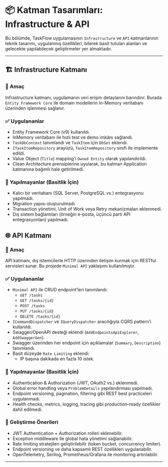 # 📦 Katman Tasarımları: Infrastructure & API

Bu bölümde, TaskFlow uygulamasının `Infrastructure` ve `API` katmanlarının teknik tasarımı, uygulanmış özellikleri, bilerek basit tutulan alanları ve gelecekte yapılabilecek geliştirmeler yer almaktadır.

---

## 🏗️ Infrastructure Katmanı

### 🎯 Amaç
Infrastructure katmanı, uygulamanın veri erişim detaylarını barındırır. Burada `Entity Framework Core` ile domain modellerin In-Memory veritabanı üzerinden işlenmesi sağlanır.

### ✅ Uygulananlar

- Entity Framework Core (v9) kullanıldı.
- InMemory veritabanı ile hızlı test ve demo imkânı sağlandı.
- `TaskDbContext` tanımlandı ve `TaskItem` için `DbSet` eklendi.
- `ITaskItemRepository` arayüzü, `TaskItemRepository` sınıfı ile implemente edildi.
- Value Object (`Title`) mapping'i `Owned Entity` olarak yapılandırıldı.
- Clean Architecture prensiplerine uyularak, bu katman Application katmanına bağımlı hale getirilmedi.

### 🛑 Yapılmayanlar (Basitlik İçin)

- Kalıcı bir veritabanı (SQL Server, PostgreSQL vs.) entegrasyonu yapılmadı.
- Migration yapısı oluşturulmadı.
- Transaction yönetimi, Unit of Work veya Retry mekanizmaları eklenmedi.
- Dış sistem bağlantıları (örneğin e-posta, üçüncü parti API entegrasyonları) yapılmadı.


## 🌐 API Katmanı

### 🎯 Amaç
API katmanı, dış istemcilerle HTTP üzerinden iletişim kurmak için RESTful servisleri sunar. Bu projede `Minimal API` yaklaşımı kullanılmıştır.

### ✅ Uygulananlar

- `Minimal API` ile CRUD endpoint'leri tanımlandı:
  - `GET /tasks`
  - `GET /tasks/{id}`
  - `POST /tasks`
  - `PUT /tasks/{id}`
  - `DELETE /tasks/{id}`
- `ICommandDispatcher` ve `IQueryDispatcher` aracılığıyla CQRS pattern'i kullanıldı.
- Swagger/OpenAPI desteği eklendi (`AddEndpointsApiExplorer`, `AddSwaggerGen`).
- Swagger üzerinden her endpoint için açıklamalar (`Summary`, `Description`) tanımlandı.
- Basit düzeyde `Rate Limiting` eklendi:
  - IP başına dakikada en fazla 10 istek.

### 🛑 Yapılmayanlar (Basitlik İçin)

- Authentication & Authorization (JWT, OAuth2 vs.) eklenmedi.
- Global error handling veya `ProblemDetails` yapılandırması yapılmadı.
- Endpoint versioning, pagination, filtering gibi REST best practiceleri uygulanmadı.
- Health checks, metrics, logging, tracing gibi production-ready özellikler dahil edilmedi.

### 🚀 Geliştirme Önerileri

- JWT Authentication + Authorization rolleri eklenebilir.
- Exception middleware ile global hata yönetimi sağlanabilir.
- Rate limiting stratejileri geliştirilebilir (token bucket, concurrency limiter).
- Endpoint versioning ve daha kapsamlı REST özellikleri uygulanabilir.
- OpenTelemetry, Serilog, Prometheus/Grafana ile monitoring artırılabilir.

---